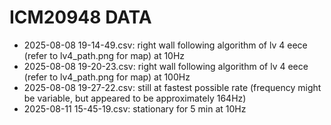 # ICM20948 DATA
- 2025-08-08 19-14-49.csv: right wall following algorithm of lv 4 eece (refer to lv4_path.png for map) at 10Hz
- 2025-08-08 19-20-23.csv: right wall following algorithm of lv 4 eece (refer to lv4_path.png for map) at 100Hz
- 2025-08-08 19-27-22.csv: still at fastest possible rate (frequency might be variable, but appeared to be approximately 164Hz)
- 2025-08-11 15-45-19.csv: stationary for 5 min at 10Hz